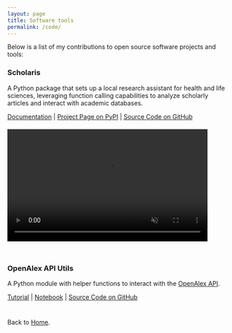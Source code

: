 ```yaml
---
layout: page
title: Software tools
permalink: /code/
---
```

 
Below is a list of my contributions to open source software projects and tools:

<section>
    <h3>Scholaris</h3>
    <p>A Python package that sets up a local research assistant for health and life sciences, leveraging function calling capabilities to analyze scholarly articles and interact with academic databases.</p>
    <p>
        <a href="https://nicomarr.github.io/scholaris/" target="_blank" rel="noopener noreferrer">Documentation</a> |
        <a href="https://pypi.org/project/scholaris/" target="_blank" rel="noopener noreferrer">Project Page on PyPI</a> |
        <a href="https://github.com/nicomarr/scholaris/" target="_blank" rel="noopener noreferrer">Source Code on GitHub</a>
    </p>
    <div style="position: relative; padding-bottom: 56.25%; height: 0; overflow: hidden; margin: 20px 0;">
        <video autoplay="autoplay" loop="loop" controls muted playsinline preload="auto" class="demo" defaultPlaybackRate="1.2" style="position: absolute; top: 0; left: 0; width: 90%; height: 90%; object-fit: contain;">
            <source src="/assets/media/scholaris-demo.mp4" type="video/mp4">
        </video>
	</div>
    
</section>

<section>
    <h3>OpenAlex API Utils</h3>
    <p>A Python module with helper functions to interact with the <a href="https://docs.openalex.org/how-to-use-the-api/api-overview" target="_blank" rel="noopener noreferrer">OpenAlex API</a>.</p>
    <p>
        <a href="https://nicomarr.github.io/tutorials/2024/08/14/streamlining-full-text-article-retrieval-for-research.html" target="_blank" rel="noopener noreferrer">Tutorial</a> |
        <a href="https://github.com/nicomarr/public-tutorials/blob/main/tutorial01_streamlining_full_text_article_retrieval_for_research.ipynb" target="_blank" rel="noopener noreferrer">Notebook</a> |
        <a href="https://github.com/nicomarr/public-tutorials/blob/main/openalex_api_utils.py" target="_blank" rel="noopener noreferrer">Source Code on GitHub</a>
    </p>
</section>

<p style="margin-top: 40px;">Back to <a href="{{ '/' | relative_url }}">Home</a>.</p>